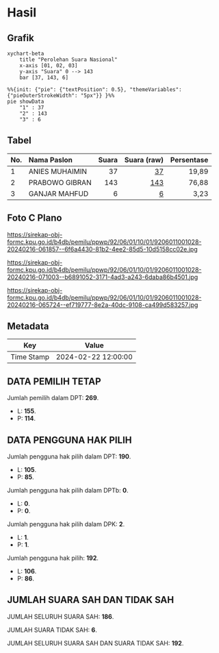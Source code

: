 # Hasil

## Grafik

```mermaid
xychart-beta
    title "Perolehan Suara Nasional"
    x-axis [01, 02, 03]
    y-axis "Suara" 0 --> 143
    bar [37, 143, 6]
```

```mermaid
%%{init: {"pie": {"textPosition": 0.5}, "themeVariables": {"pieOuterStrokeWidth": "5px"}} }%%
pie showData
    "1" : 37
    "2" : 143
    "3" : 6
```

## Tabel

| No. | Nama Paslon    | Suara | Suara (raw) | Persentase |
|:--- |:-------------- | -----:| -----------:| ----------:|
| 1   | ANIES MUHAIMIN | 37    | [37][p-1]   | 19,89      |
| 2   | PRABOWO GIBRAN | 143   | [143][p-2]  | 76,88      |
| 3   | GANJAR MAHFUD  | 6     | [6][p-3]    | 3,23       |


[p-1]: https://github.com/gigit-pemilu/pemilu-2024/blob/main/pilpres/hitung-suara/sub/92-papua-barat/sub/06-teluk-bintuni/sub/01-bintuni/sub/1001-bintuni-timur/sub/028-tps/sub/paslon-1.txt
[p-2]: https://github.com/gigit-pemilu/pemilu-2024/blob/main/pilpres/hitung-suara/sub/92-papua-barat/sub/06-teluk-bintuni/sub/01-bintuni/sub/1001-bintuni-timur/sub/028-tps/sub/paslon-2.txt
[p-3]: https://github.com/gigit-pemilu/pemilu-2024/blob/main/pilpres/hitung-suara/sub/92-papua-barat/sub/06-teluk-bintuni/sub/01-bintuni/sub/1001-bintuni-timur/sub/028-tps/sub/paslon-3.txt

## Foto C Plano

https://sirekap-obj-formc.kpu.go.id/b4db/pemilu/ppwp/92/06/01/10/01/9206011001028-20240216-061857--6f6a4430-81b2-4ee2-85d5-10d5158cc02e.jpg

https://sirekap-obj-formc.kpu.go.id/b4db/pemilu/ppwp/92/06/01/10/01/9206011001028-20240216-071003--b6891052-3171-4ad3-a243-6daba86b4501.jpg

https://sirekap-obj-formc.kpu.go.id/b4db/pemilu/ppwp/92/06/01/10/01/9206011001028-20240216-065724--ef719777-8e2a-40dc-9108-ca499d583257.jpg


## Metadata

| Key        | Value               |
| ---------- | ------------------- |
| Time Stamp | 2024-02-22 12:00:00 |


## DATA PEMILIH TETAP

Jumlah pemilih dalam DPT: **269**.
 * L: **155**.
 * P: **114**.

## DATA PENGGUNA HAK PILIH

Jumlah pengguna hak pilih dalam DPT: **190**.
 * L: **105**.
 * P: **85**.

Jumlah pengguna hak pilih dalam DPTb: **0**.
 * L: **0**.
 * P: **0**.

Jumlah pengguna hak pilih dalam DPK: **2**.
 * L: **1**.
 * P: **1**.

Jumlah pengguna hak pilih: **192**.
 * L: **106**.
 * P: **86**.

## JUMLAH SUARA SAH DAN TIDAK SAH

JUMLAH SELURUH SUARA SAH: **186**.

JUMLAH SUARA TIDAK SAH: **6**.

JUMLAH SELURUH SUARA SAH DAN SUARA TIDAK SAH: **192**.


